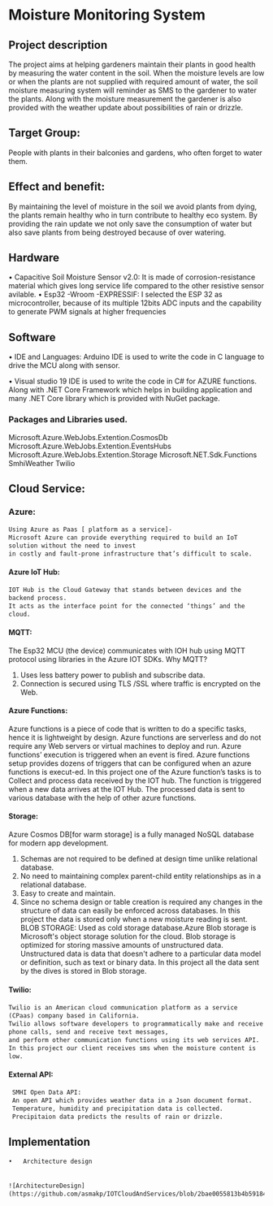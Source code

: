 # Moisture Monitoring System
##  Project description
The project aims at helping gardeners maintain their plants in good health by measuring the water content in the soil.
When the moisture levels are low or when the plants are not supplied with required amount of water, the soil moisture measuring 
system will reminder as SMS to the gardener to water the plants. Along with the moisture measurement the gardener is also provided with the weather
update about possibilities of rain or drizzle.

 ##  Target Group:
People with plants in their balconies and gardens, who often forget to water them.

##  Effect and benefit:
By maintaining the level of moisture in the soil we avoid plants from dying, the plants remain healthy who in turn contribute to healthy eco system.
By providing the rain update we not only save the consumption of water but also save plants from being destroyed because of over watering.

## 	Hardware
•	Capacitive Soil Moisture Sensor v2.0:
  It is made of corrosion-resistance material which gives long service life compared to the other resistive sensor avilable.
•	Esp32 -Wroom -EXPRESSIF: 
  I selected the ESP 32 as microcontroller, because of its multiple 12bits ADC inputs and the capability to generate PWM signals at higher frequencies 
## Software
• IDE and Languages:
  Arduino IDE is used to write the code in C language to drive the MCU along with sensor.

• Visual studio 19 IDE is used to write the code in C# for AZURE functions.
 	Along with .NET Core Framework which helps in building application and many .NET Core library which is provided with  NuGet package.
### 	Packages and Libraries used.
  Microsoft.Azure.WebJobs.Extention.CosmosDb
  Microsoft.Azure.WebJobs.Extention.EventsHubs
  Microsoft.Azure.WebJobs.Extention.Storage
  Microsoft.NET.Sdk.Functions
  SmhiWeather
  Twilio
## 	Cloud Service:
   ### Azure:
    Using Azure as Paas [ platform as a service]-
    Microsoft Azure can provide everything required to build an IoT solution without the need to invest
    in costly and fault-prone infrastructure that’s difficult to scale.
#### Azure IoT Hub:

    IOT Hub is the Cloud Gateway that stands between devices and the backend process.
    It acts as the interface point for the connected ‘things’ and the cloud.

####    MQTT:
   The Esp32 MCU (the device) communicates with IOH hub using MQTT protocol using libraries in the Azure IOT SDKs.
   Why MQTT?
   1.	Uses less battery power to publish and subscribe data.
   2.	Connection is secured using TLS /SSL where traffic is encrypted on the Web.

#### Azure Functions:
  Azure functions is a piece of code that is written to do a specific tasks, hence it is lightweight by design.
  Azure functions are serverless and do not require any Web servers or virtual machines to deploy and run. 
  Azure functions’ execution is triggered when an event is fired. Azure functions setup provides dozens of triggers that can be
  configured when an azure functions is execut-ed. 
  In this project one of the Azure function’s tasks is to Collect and process data received by the IOT hub.
  The function is triggered when a new data arrives at the IOT Hub. The processed data is sent to various database with the help of other azure functions.
  
#### Storage:
   Azure Cosmos DB[for warm storage] is a fully managed NoSQL database for modern app development.
  1. Schemas are not required to be defined at design time unlike relational     database. 
  2. No need to maintaining  complex parent-child entity relationships as in a  relational database.
  3. Easy to create and maintain.
  4. Since no schema design or table creation is required any changes in the structure of data can easily be enforced across databases.
  In this project the data is stored only when a new moisture reading is sent.
  BLOB STORAGE:
  Used as cold storage database.Azure Blob storage is Microsoft's object storage solution for the cloud.
  Blob storage is optimized for storing massive amounts of unstructured data. Unstructured data is data that doesn't adhere to 
  a particular data model or definition, such as text or binary data.
  In this project all the data sent by the dives is stored in Blob storage.
  
#### 	Twilio:

    Twilio is an American cloud communication platform as a service (CPaas) company based in California.  
    Twilio allows software developers to programmatically make and receive phone calls, send and receive text messages,
    and perform other communication functions using its web services API.
    In this project our client receives sms when the moisture content is low.
    
#### 	External API:
     SMHI Open Data API:
     An open API which provides weather data in a Json document format.
     Temperature, humidity and precipitation data is collected.
     Precipitaion data predicts the results of rain or drizzle.
     
    
 ##  	Implementation
    •	Architecture design
  
   
    ![ArchitectureDesign](https://github.com/asmakp/IOTCloudAndServices/blob/2bae0055813b4b59184b6ff74d9acd32e4e82185/ArchitectureDesign.jpg)
     



  





    
